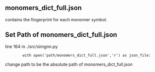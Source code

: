 ## monomers_dict_full.json
contains the fingerprint for each monomer symbol.

## Set Path of monomers_dict_full.json
line 164 in ./src/simgnn.py
```
        with open('path/monomers_dict_full.json','r') as json_file:
```
change path to be the absolute path of monomers_dict_full.json
